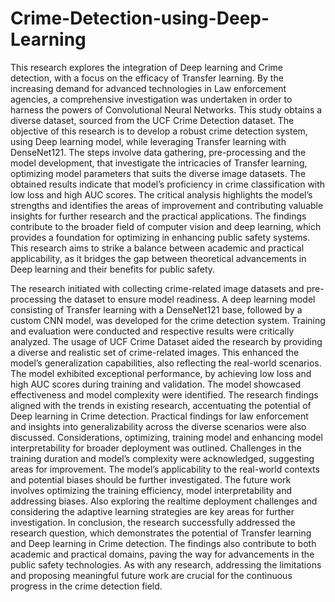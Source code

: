 # Crime-Detection-using-Deep-Learning

This research explores the integration of Deep learning and Crime detection, with a focus on the efficacy of Transfer learning. By the increasing demand for
advanced technologies in Law enforcement agencies, a comprehensive investigation was undertaken in order to harness the powers of Convolutional Neural Networks.
This study obtains a diverse dataset, sourced from the UCF Crime Detection dataset. The objective of this research is to develop a robust crime detection system,
using Deep learning model, while leveraging Transfer learning with DenseNet121. The steps involve data gathering, pre-processing and the model development, that
investigate the intricacies of Transfer learning, optimizing model parameters that suits the diverse image datasets. The obtained results indicate that model’s proficiency in crime classification with low loss and high AUC scores. The critical analysis highlights the model’s strengths and identifies the areas of improvement
and contributing valuable insights for further research and the practical applications. The findings contribute to the broader field of computer vision and deep
learning, which provides a foundation for optimizing in enhancing public safety
systems. This research aims to strike a balance between academic and practical applicability, as it bridges the gap between theoretical advancements in Deep learning and their benefits for public safety.


The research initiated with collecting crime-related image datasets and pre-processing
the dataset to ensure model readiness. A deep learning model consisting of Transfer
learning with a DenseNet121 base, followed by a custom CNN model, was developed
for the crime detection system. Training and evaluation were conducted and respective
results were critically analyzed. The usage of UCF Crime Dataset aided the research by
providing a diverse and realistic set of crime-related images. This enhanced the model’s
generalization capabilities, also reflecting the real-world scenarios. The model exhibited
exceptional performance, by achieving low loss and high AUC scores during training and
validation. The model showcased effectiveness and model complexity were identified.
The research findings aligned with the trends in existing research, accentuating the
potential of Deep learning in Crime detection. Practical findings for law enforcement
and insights into generalizability across the diverse scenarios were also discussed. Considerations, optimizing, training model and enhancing model interpretability for broader
deployment was outlined.
Challenges in the training duration and model’s complexity were acknowledged, suggesting areas for improvement. The model’s applicability to the real-world contexts and
potential biases should be further investigated. The future work involves optimizing the
training efficiency, model interpretability and addressing biases. Also exploring the realtime deployment challenges and considering the adaptive learning strategies are key areas
for further investigation.
In conclusion, the research successfully addressed the research question, which demonstrates the potential of Transfer learning and Deep learning in Crime detection. The
findings also contribute to both academic and practical domains, paving the way for
advancements in the public safety technologies. As with any research, addressing the
limitations and proposing meaningful future work are crucial for the continuous progress
in the crime detection field.
